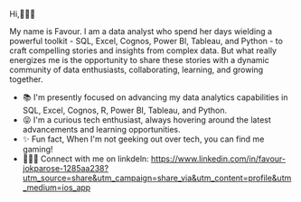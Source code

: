 Hi,👋🏻✨

My name is Favour. I am a data analyst who spend her days wielding a powerful toolkit - SQL, Excel, Cognos, Power Bl, Tableau, and Python - to craft compelling stories and insights from complex data. But what really energizes me is the opportunity to share these stories with a dynamic community of data enthusiasts, collaborating, learning, and growing together.
- 📚 I'm presently focused on advancing my data analytics capabilities in SQL, Excel, Cognos, R, Power BI, Tableau, and Python.
- 😝 I'm a curious tech enthusiast, always hovering around the latest advancements and learning opportunities.
- ✨ Fun fact, When I'm not geeking out over tech, you can find me gaming!
- 👩🏻‍💻 Connect with me on linkdeln:  https://www.linkedin.com/in/favour-jokparose-1285aa238?utm_source=share&utm_campaign=share_via&utm_content=profile&utm_medium=ios_app

<!---
Favour-j/Favour-j is a ✨ special ✨ repository because its `README.md` (this file) appears on your GitHub profile.
You can click the Preview link to take a look at your changes.
--->
